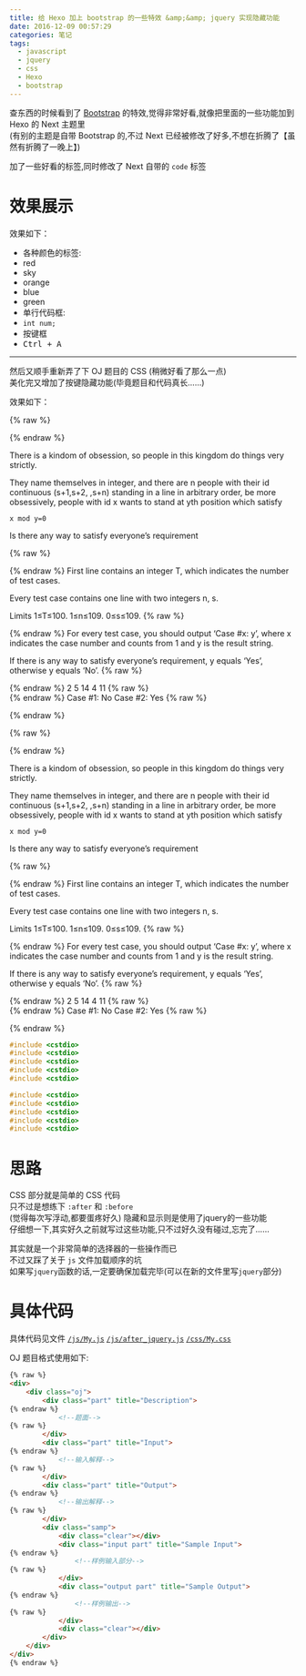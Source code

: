 ```yaml
---
title: 给 Hexo 加上 bootstrap 的一些特效 &amp;&amp; jquery 实现隐藏功能
date: 2016-12-09 00:57:29
categories: 笔记
tags: 
  - javascript
  - jquery
  - css
  - Hexo
  - bootstrap
---
```


查东西的时候看到了 [Bootstrap](http://www.bootcss.com/) 的特效,觉得非常好看,就像把里面的一些功能加到 Hexo 的 Next 主题里  
(有别的主题是自带 <span class="label label-sky">Bootstrap</span> 的,不过 Next 已经被修改了好多,不想在折腾了【虽然有折腾了一晚上】)  

加了一些好看的标签,同时修改了 Next 自带的 `code` 标签  

<!--more-->

# 效果展示

效果如下：

- 各种颜色的标签: 
 - <span class="label label-red">red</span>
 - <span class="label label-sky">sky</span>
 - <span class="label label-orange">orange</span>
 - <span class="label label-blue">blue</span>
 - <span class="label label-green">green</span>
- 单行代码框: 
 - <code>int num;</code>
- 按键框
 - <kbd>Ctrl + A</kbd>
----

然后又顺手重新弄了下 OJ 题目的 CSS (稍微好看了那么一点)  
美化完又增加了按键隐藏功能(毕竟题目和代码真长……)  

效果如下：

<!-- OJ题目 -->
{% raw %}
<div>
<div class="oj">   
    <div class="part" title="Description">
{% endraw %}

There is a kindom of obsession, so people in this kingdom do things very strictly.

They name themselves in integer, and there are n people with their id continuous (s+1,s+2, ,s+n) standing in a line in arbitrary order, be more obsessively, people with id x wants to stand at yth position which satisfy

`x mod y=0`

Is there any way to satisfy everyone’s requirement

{% raw %}
    </div>
    <div class="part" title="Input">
{% endraw %}
First line contains an integer T, which indicates the number of test cases.

Every test case contains one line with two integers n, s.

Limits
1≤T≤100.
1≤n≤109.
0≤s≤109.
{% raw %}
    </div>
    <div class="part" title="Output">
{% endraw %}
For every test case, you should output ‘Case #x: y’, where x indicates the case number and counts from 1 and y is the result string.

If there is any way to satisfy everyone’s requirement, y equals ‘Yes’, otherwise y equals ‘No’.
{% raw %}
    </div>
    <div class="samp">
        <div class="clear"></div>
        <div class="input part" title="Sample Input">
{% endraw %}
2
5 14
4 11
{% raw %}
        </div>
        <div class="output part" title="Sample Output">
{% endraw %}
Case #1: No
Case #2: Yes
{% raw %}
        </div>
        <div class="clear"></div>
    </div>
</div>
</div>
{% endraw %}


<!-- OJ题目 -->
{% raw %}
<div>
<div class="oj">   
    <div class="part" title="Description">
{% endraw %}

There is a kindom of obsession, so people in this kingdom do things very strictly.

They name themselves in integer, and there are n people with their id continuous (s+1,s+2, ,s+n) standing in a line in arbitrary order, be more obsessively, people with id x wants to stand at yth position which satisfy

`x mod y=0`

Is there any way to satisfy everyone’s requirement

{% raw %}
    </div>
    <div class="part" title="Input">
{% endraw %}
First line contains an integer T, which indicates the number of test cases.

Every test case contains one line with two integers n, s.

Limits
1≤T≤100.
1≤n≤109.
0≤s≤109.
{% raw %}
    </div>
    <div class="part" title="Output">
{% endraw %}
For every test case, you should output ‘Case #x: y’, where x indicates the case number and counts from 1 and y is the result string.

If there is any way to satisfy everyone’s requirement, y equals ‘Yes’, otherwise y equals ‘No’.
{% raw %}
    </div>
    <div class="samp">
        <div class="clear"></div>
        <div class="input part" title="Sample Input">
{% endraw %}
2
5 14
4 11
{% raw %}
        </div>
        <div class="output part" title="Sample Output">
{% endraw %}
Case #1: No
Case #2: Yes
{% raw %}
        </div>
        <div class="clear"></div>
    </div>
</div>
</div>
{% endraw %}

```cpp 123 http://www.baidu.com 123
#include <cstdio>
#include <cstdio>
#include <cstdio>
#include <cstdio>
#include <cstdio>
```


```cpp 123 http://www.baidu.com 123
#include <cstdio>
#include <cstdio>
#include <cstdio>
#include <cstdio>
#include <cstdio>
```

# 思路
CSS 部分就是简单的 CSS 代码  
只不过是想练下 `:after` 和 `:before`  
(觉得每次写浮动,都要蛋疼好久)
隐藏和显示则是使用了<span class="label label-green">jquery</span>的一些功能  
仔细想一下,其实好久之前就写过这些功能,只不过好久没有碰过,忘完了……  

其实就是一个非常简单的选择器的一些操作而已  
不过又踩了关于 `js` 文件加载顺序的坑  
如果写`jquery`函数的话,一定要确保加载完毕(可以在新的文件里写`jquery`部分)  

# 具体代码
具体代码见文件
[`/js/My.js`](/js/My.js)
[`/js/after_jquery.js`](/js/after_jquery.js)
[`/css/My.css`](/css/My.css)

OJ 题目格式使用如下:  
```HTML OJ题目
{% raw %}
<div>
    <div class="oj">   
        <div class="part" title="Description">
{% endraw %}
            <!--题面-->
{% raw %}
        </div>
        <div class="part" title="Input">
{% endraw %}
            <!--输入解释-->
{% raw %}
        </div>
        <div class="part" title="Output">
{% endraw %}
            <!--输出解释-->
{% raw %}
        </div>
        <div class="samp">
            <div class="clear"></div>
            <div class="input part" title="Sample Input">
{% endraw %}
                <!--样例输入部分-->
{% raw %}
            </div>
            <div class="output part" title="Sample Output">
{% endraw %}
                <!--样例输出-->
{% raw %}
            </div>
            <div class="clear"></div>
        </div>
    </div>
</div>
{% endraw %}
```